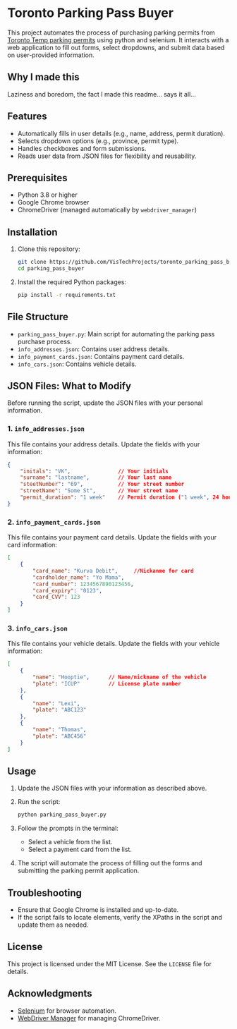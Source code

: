 # Toronto Parking Pass Buyer

This project automates the process of purchasing parking permits from [Toronto Temp parking permits](https://secure.toronto.ca/wes/eTPP/welcome.do) using python and selenium. It interacts with a web application to fill out forms, select dropdowns, and submit data based on user-provided information.

## Why I made this
Laziness and boredom, the fact I made this readme... says it all...

## Features
- Automatically fills in user details (e.g., name, address, permit duration).
- Selects dropdown options (e.g., province, permit type).
- Handles checkboxes and form submissions.
- Reads user data from JSON files for flexibility and reusability.

## Prerequisites
- Python 3.8 or higher
- Google Chrome browser
- ChromeDriver (managed automatically by `webdriver_manager`)

## Installation
1. Clone this repository:
   ```bash
   git clone https://github.com/VisTechProjects/toronto_parking_pass_buyer.git
   cd parking_pass_buyer
   ```

2. Install the required Python packages:
   ```bash
   pip install -r requirements.txt
   ```

## File Structure
- `parking_pass_buyer.py`: Main script for automating the parking pass purchase process.
- `info_addresses.json`: Contains user address details.
- `info_payment_cards.json`: Contains payment card details.
- `info_cars.json`: Contains vehicle details.

## JSON Files: What to Modify
Before running the script, update the JSON files with your personal information.

### 1. **`info_addresses.json`**
This file contains your address details. Update the fields with your information:
```json
{
    "initals": "VK",               // Your initials
    "surname": "lastname",         // Your last name
    "steetNumber": "69",           // Your street number
    "streetName": "Some St",       // Your street name
    "permit_duration": "1 week"    // Permit duration ("1 week", 24 hours, 48 hours match drop down text)
}
```

### 2. **`info_payment_cards.json`**
This file contains your payment card details. Update the fields with your card information:
```json
[
    {
        "card_name": "Kurva Debit",     //Nickanme for card
        "cardholder_name": "Yo Mama", 
        "card_number": 1234567890123456,        
        "card_expiry": "0123",                  
        "card_CVV": 123                         
    }
]
```

### 3. **`info_cars.json`**
This file contains your vehicle details. Update the fields with your vehicle information:
```json
[
    {
        "name": "Hooptie",      // Name/nickname of the vehicle
        "plate": "ICUP"         // License plate number
    },
    {
        "name": "Lexi",
        "plate": "ABC123"
    },
    {
        "name": "Thomas",
        "plate": "ABC456"
    }
]
```

## Usage
1. Update the JSON files with your information as described above.
2. Run the script:
   ```bash
   python parking_pass_buyer.py
   ```

3. Follow the prompts in the terminal:
   - Select a vehicle from the list.
   - Select a payment card from the list.

4. The script will automate the process of filling out the forms and submitting the parking permit application.

## Troubleshooting
- Ensure that Google Chrome is installed and up-to-date.
- If the script fails to locate elements, verify the XPaths in the script and update them as needed.

## License
This project is licensed under the MIT License. See the `LICENSE` file for details.

## Acknowledgments
- [Selenium](https://www.selenium.dev/) for browser automation.
- [WebDriver Manager](https://github.com/SergeyPirogov/webdriver_manager) for managing ChromeDriver.
